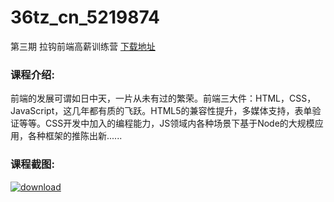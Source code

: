 # 36tz_cn_5219874
第三期 拉钩前端高薪训练营
[下载地址](http://www.36tz.cn/article/5219874 "下载地址")
### 课程介绍:
前端的发展可谓如日中天，一片从未有过的繁荣。前端三大件：HTML，CSS，JavaScript，这几年都有质的飞跃。HTML5的兼容性提升，多媒体支持，表单验证等等。CSS开发中加入的编程能力，JS领域内各种场景下基于Node的大规模应用，各种框架的推陈出新......

### 课程截图:
[![download](http://36tz.cn/muke_img/2021_05_2-38.png "下载地址")](http://www.36tz.cn "下载地址")
